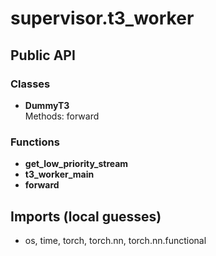 # supervisor.t3_worker

## Public API

### Classes
- **DummyT3**  
  Methods: forward

### Functions
- **get_low_priority_stream**
- **t3_worker_main**
- **forward**

## Imports (local guesses)
- os, time, torch, torch.nn, torch.nn.functional